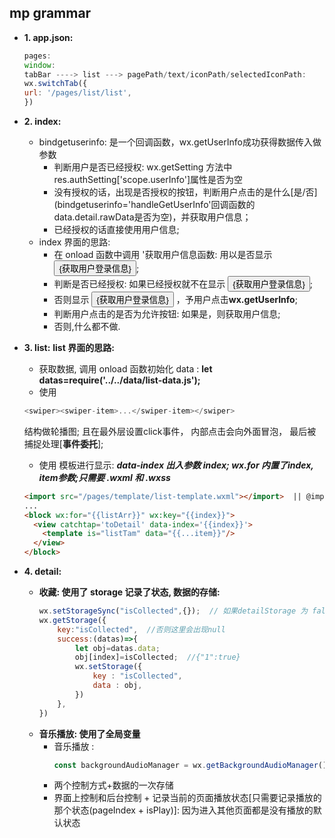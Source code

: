 ## mp grammar
  + **1. app.json:**
    ```js
    pages:
    window:
    tabBar ----> list ---> pagePath/text/iconPath/selectedIconPath:
    wx.switchTab({
    url: '/pages/list/list',
    })
    ```

  + **2. index:**
     * bindgetuserinfo: 是一个回调函数，wx.getUserInfo成功获得数据传入做参数
        * 判断用户是否已经授权: wx.getSetting 方法中res.authSetting['scope.userInfo']属性是否为空
        * 没有授权的话，出现是否授权的按钮，判断用户点击的是什么[是/否](bindgetuserinfo='handleGetUserInfo'回调函数的  data.detail.rawData是否为空)，并获取用户信息；
        * 已经授权的话直接使用用户信息;
     * index 界面的思路:
        * 在 onload 函数中调用 '获取用户信息函数: 用以是否显示 <button> {获取用户登录信息} </button>;
        * 判断是否已经授权: 如果已经授权就不在显示 <button> {获取用户登录信息} </button>;
        * 否则显示 <button> {获取用户登录信息} </button> ，予用户点击**wx.getUserInfo**;
        * 判断用户点击的是否为允许按钮: 如果是，则获取用户信息;
        * 否则,什么都不做.

  + **3. list:**
     **list 界面的思路:**
      * 获取数据, 调用 onload 函数初始化 data : **let datas=require('../../data/list-data.js');**
      * 使用
      ```js
      <swiper><swiper-item>...</swiper-item></swiper>
      ```
      结构做轮播图; 且在最外层设置click事件， 内部点击会向外面冒泡， 最后被捕捉处理[**事件委托**];
      * 使用 <template></template>模板进行显示: ***data-index 出入参数 index; wx.for 内置了index, item参数;<tempalte/>只需要 .wxml 和 .wxss***
      ```html
      <import src="/pages/template/list-template.wxml"></import>  || @import'/pages/template/list-template.wxss';
      ...
      <block wx:for="{{listArr}}" wx:key="{{index}}">
        <view catchtap='toDetail' data-index='{{index}}'>
          <template is="listTam" data="{{...item}}"/>
        </view>
      </block>
      ```

  + **4. detail:**
      * **收藏: 使用了 storage 记录了状态, 数据的存储:**
        ```js
        wx.setStorageSync("isCollected",{});  // 如果detailStorage 为 false，则先set一下
        wx.getStorage({
            key:"isCollected",  //否则这里会出现null
            success:(datas)=>{
                let obj=datas.data;
                obj[index]=isCollected;  //{"1":true}
                wx.setStorage({
                    key : "isCollected",
                    data : obj,
                })
            },
        })
        ```
      * **音乐播放: 使用了全局变量**
        * 音乐播放 :
          ```js
          const backgroundAudioManager = wx.getBackgroundAudioManager();
          ```
        * 两个控制方式+数据的一次存储
        * 界面上控制和后台控制 + 记录当前的页面播放状态[只需要记录播放的那个状态(pageIndex + isPlay)]: 因为进入其他页面都是没有播放的默认状态



